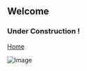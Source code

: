 ## Welcome 
### Under Construction !
[Home](home.html)

![Image](https://images.unsplash.com/photo-1519785254496-edc1cf3a419a?ixlib=rb-0.3.5&ixid=eyJhcHBfaWQiOjEyMDd9&s=53eb069b884bd47d18a0b5f9c2f527e0&auto=format&fit=crop&w=1400&q=80)
